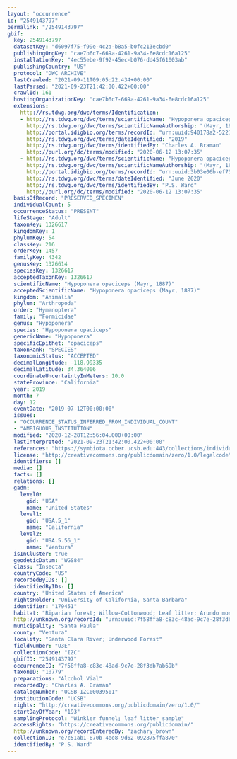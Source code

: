 ```yaml
---
layout: "occurrence"
id: "2549143797"
permalink: "/2549143797"
gbif:
  key: 2549143797
  datasetKey: "d6097f75-f99e-4c2a-b8a5-b0fc213ecbd0"
  publishingOrgKey: "cae7b6c7-669a-4261-9a34-6e8cdc16a125"
  installationKey: "4ec55ebe-9f92-45ec-b076-dd45f61003ab"
  publishingCountry: "US"
  protocol: "DWC_ARCHIVE"
  lastCrawled: "2021-09-11T09:05:22.434+00:00"
  lastParsed: "2021-09-23T21:42:00.422+00:00"
  crawlId: 161
  hostingOrganizationKey: "cae7b6c7-669a-4261-9a34-6e8cdc16a125"
  extensions:
    http://rs.tdwg.org/dwc/terms/Identification:
    - http://rs.tdwg.org/dwc/terms/scientificName: "Hypoponera opaciceps"
      http://rs.tdwg.org/dwc/terms/scientificNameAuthorship: "(Mayr, 1887)"
      http://portal.idigbio.org/terms/recordId: "urn:uuid:940178a2-5227-42f6-9ca1-2965fac79ad7"
      http://rs.tdwg.org/dwc/terms/dateIdentified: "2019"
      http://rs.tdwg.org/dwc/terms/identifiedBy: "Charles A. Braman"
      http://purl.org/dc/terms/modified: "2020-06-12 13:07:35"
    - http://rs.tdwg.org/dwc/terms/scientificName: "Hypoponera opaciceps"
      http://rs.tdwg.org/dwc/terms/scientificNameAuthorship: "(Mayr, 1887)"
      http://portal.idigbio.org/terms/recordId: "urn:uuid:3b03e06b-ef75-4abd-b6a9-9fdfa7850e02"
      http://rs.tdwg.org/dwc/terms/dateIdentified: "June 2020"
      http://rs.tdwg.org/dwc/terms/identifiedBy: "P.S. Ward"
      http://purl.org/dc/terms/modified: "2020-06-12 13:07:35"
  basisOfRecord: "PRESERVED_SPECIMEN"
  individualCount: 5
  occurrenceStatus: "PRESENT"
  lifeStage: "Adult"
  taxonKey: 1326617
  kingdomKey: 1
  phylumKey: 54
  classKey: 216
  orderKey: 1457
  familyKey: 4342
  genusKey: 1326614
  speciesKey: 1326617
  acceptedTaxonKey: 1326617
  scientificName: "Hypoponera opaciceps (Mayr, 1887)"
  acceptedScientificName: "Hypoponera opaciceps (Mayr, 1887)"
  kingdom: "Animalia"
  phylum: "Arthropoda"
  order: "Hymenoptera"
  family: "Formicidae"
  genus: "Hypoponera"
  species: "Hypoponera opaciceps"
  genericName: "Hypoponera"
  specificEpithet: "opaciceps"
  taxonRank: "SPECIES"
  taxonomicStatus: "ACCEPTED"
  decimalLongitude: -118.99335
  decimalLatitude: 34.364006
  coordinateUncertaintyInMeters: 10.0
  stateProvince: "California"
  year: 2019
  month: 7
  day: 12
  eventDate: "2019-07-12T00:00:00"
  issues:
  - "OCCURRENCE_STATUS_INFERRED_FROM_INDIVIDUAL_COUNT"
  - "AMBIGUOUS_INSTITUTION"
  modified: "2020-12-28T12:56:04.000+00:00"
  lastInterpreted: "2021-09-23T21:42:00.422+00:00"
  references: "https://symbiota.ccber.ucsb.edu:443/collections/individual/index.php?occid=179451"
  license: "http://creativecommons.org/publicdomain/zero/1.0/legalcode"
  identifiers: []
  media: []
  facts: []
  relations: []
  gadm:
    level0:
      gid: "USA"
      name: "United States"
    level1:
      gid: "USA.5_1"
      name: "California"
    level2:
      gid: "USA.5.56_1"
      name: "Ventura"
  isInCluster: true
  geodeticDatum: "WGS84"
  class: "Insecta"
  countryCode: "US"
  recordedByIDs: []
  identifiedByIDs: []
  country: "United States of America"
  rightsHolder: "University of California, Santa Barbara"
  identifier: "179451"
  habitat: "Riparian forest; Willow-Cottonwood; Leaf litter; Arundo monoculture"
  http://unknown.org/recordId: "urn:uuid:7f58ffa8-c83c-48ad-9c7e-28f3db7ab69b"
  municipality: "Santa Paula"
  county: "Ventura"
  locality: "Santa Clara River; Underwood Forest"
  fieldNumber: "U3E"
  collectionCode: "IZC"
  gbifID: "2549143797"
  occurrenceID: "7f58ffa8-c83c-48ad-9c7e-28f3db7ab69b"
  taxonID: "10779"
  preparations: "Alcohol Vial"
  recordedBy: "Charles A. Braman"
  catalogNumber: "UCSB-IZC00039501"
  institutionCode: "UCSB"
  rights: "http://creativecommons.org/publicdomain/zero/1.0/"
  startDayOfYear: "193"
  samplingProtocol: "Winkler funnel; leaf litter sample"
  accessRights: "https://creativecommons.org/publicdomain/"
  http://unknown.org/recordEnteredBy: "zachary_brown"
  collectionID: "e7c51ab1-870b-4ee8-9d62-092875ffa870"
  identifiedBy: "P.S. Ward"
---
```

